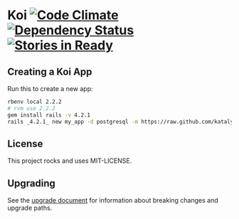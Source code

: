# Koi [![Code Climate](https://codeclimate.com/github/katalyst/koi.png)](https://codeclimate.com/github/katalyst/koi) [![Dependency Status](https://gemnasium.com/katalyst/koi.png)](https://gemnasium.com/katalyst/koi) [![Stories in Ready](https://badge.waffle.io/katalyst/koi.png?label=ready&title=Ready)](https://waffle.io/katalyst/koi)

## Creating a Koi App

Run this to create a new app:

```bash
rbenv local 2.2.2
# rvm use 2.2.2
gem install rails -v 4.2.1
rails _4.2.1_ new my_app -d postgresql -m https://raw.github.com/katalyst/koi/v2.3.1/lib/templates/application/app.rb
```

## License

This project rocks and uses MIT-LICENSE.

## Upgrading

See the [upgrade document](Upgrade.md) for information about breaking changes and upgrade paths.  

